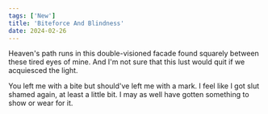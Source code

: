 ```yaml
---
tags: ['New']
title: 'Biteforce And Blindness'
date: 2024-02-26
---
```


Heaven's path runs in this double-visioned facade found squarely between these tired eyes of mine. And I'm not sure that this lust would quit if we acquiesced the light.

You left me with a bite but should've left me with a mark. I feel like I got slut shamed again, at least a little bit. I may as well have gotten something to show or wear for it.
